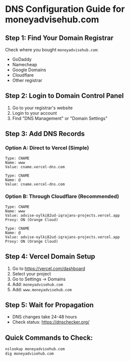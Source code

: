 # DNS Configuration Guide for moneyadvisehub.com

## Step 1: Find Your Domain Registrar
Check where you bought `moneyadvisehub.com`:
- GoDaddy
- Namecheap  
- Google Domains
- Cloudflare
- Other registrar

## Step 2: Login to Domain Control Panel
1. Go to your registrar's website
2. Login to your account
3. Find "DNS Management" or "Domain Settings"

## Step 3: Add DNS Records

### Option A: Direct to Vercel (Simple)
```
Type: CNAME
Name: www
Value: cname.vercel-dns.com

Type: CNAME
Name: @
Value: cname.vercel-dns.com
```

### Option B: Through Cloudflare (Recommended)
```
Type: CNAME
Name: www
Value: advise-oylki82ud-iqrajans-projects.vercel.app
Proxy: ON (Orange Cloud)

Type: CNAME
Name: @
Value: advise-oylki82ud-iqrajans-projects.vercel.app
Proxy: ON (Orange Cloud)
```

## Step 4: Vercel Domain Setup
1. Go to https://vercel.com/dashboard
2. Select your project
3. Go to Settings → Domains
4. Add: `moneyadvisehub.com`
5. Add: `www.moneyadvisehub.com`

## Step 5: Wait for Propagation
- DNS changes take 24-48 hours
- Check status: https://dnschecker.org/

## Quick Commands to Check:
```bash
nslookup moneyadvisehub.com
dig moneyadvisehub.com
```